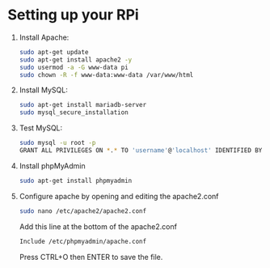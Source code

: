 # Setting up your RPi

1. Install Apache: <br/>

   ```bash
   sudo apt-get update
   sudo apt-get install apache2 -y
   sudo usermod -a -G www-data pi
   sudo chown -R -f www-data:www-data /var/www/html
   ```

2. Install MySQL: <br/>

   ```bash
   sudo apt-get install mariadb-server
   sudo mysql_secure_installation
   ```

3. Test MySQL: <br/>

   ```bash
   sudo mysql -u root -p
   GRANT ALL PRIVILEGES ON *.* TO 'username'@'localhost' IDENTIFIED BY 'password' WITH GRANT OPTION;
   ```

4. Install phpMyAdmin <br/>

   ```bash
   sudo apt-get install phpmyadmin
   ```

5. Configure apache by opening and editing the apache2.conf<br/>

   ```bash
   sudo nano /etc/apache2/apache2.conf
   ```

   Add this line at the bottom of the apache2.conf

   ```bash
   Include /etc/phpmyadmin/apache.conf
   ```

   Press CTRL+O then ENTER to save the file.
